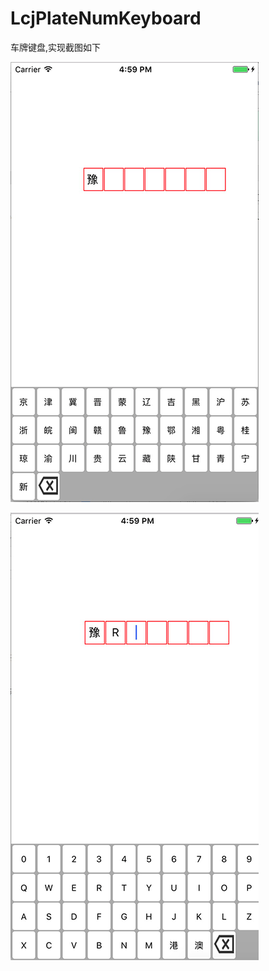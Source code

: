 # LcjPlateNumKeyboard
车牌键盘,实现截图如下

![image](https://github.com/Chaya123/PlateNumKeyboardDemo/blob/master/LcjPlateNumKeyboard/ScreenShots/Province.png)

![image](https://github.com/Chaya123/PlateNumKeyboardDemo/blob/master/LcjPlateNumKeyboard/ScreenShots/PlateNum.png)
